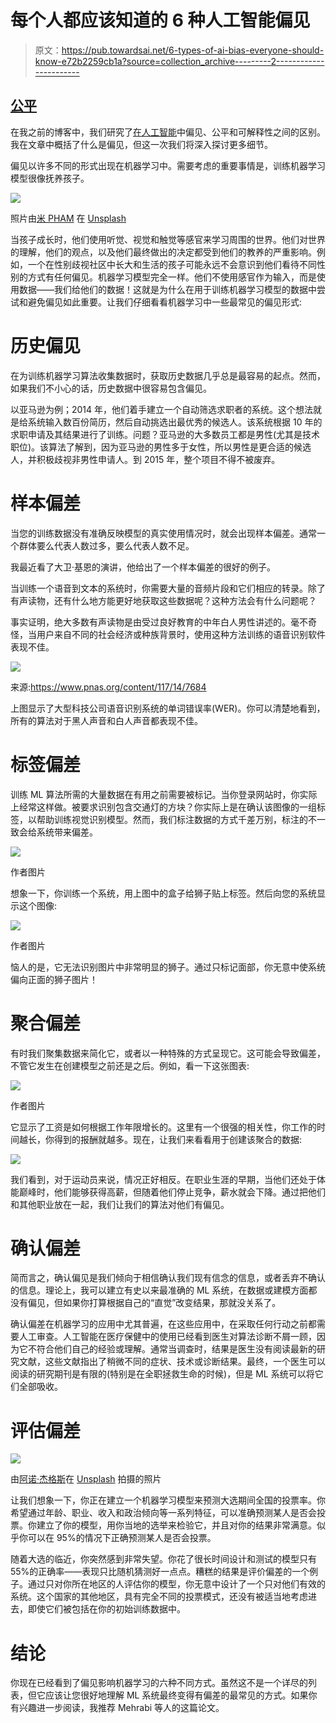 # 每个人都应该知道的 6 种人工智能偏见

> 原文：<https://pub.towardsai.net/6-types-of-ai-bias-everyone-should-know-e72b2259cb1a?source=collection_archive---------2----------------------->

## [公平](https://towardsai.net/p/category/artificial-intelligence/fairness)

在我之前的博客中，我们研究了[在人工智能](/bias-vs-fairness-vs-explainability-in-ai-5e0f37ffb22)中偏见、公平和可解释性之间的区别。我在文章中概括了什么是偏见，但这一次我们将深入探讨更多细节。

偏见以许多不同的形式出现在机器学习中。需要考虑的重要事情是，训练机器学习模型很像抚养孩子。

![](img/dbb6b384ba8f36333488eef12bcd8f53.png)

照片由[米 PHAM](https://unsplash.com/@phammi?utm_source=medium&utm_medium=referral) 在 [Unsplash](https://unsplash.com?utm_source=medium&utm_medium=referral)

当孩子成长时，他们使用听觉、视觉和触觉等感官来学习周围的世界。他们对世界的理解，他们的观点，以及他们最终做出的决定都受到他们的教养的严重影响。例如，一个在性别歧视社区中长大和生活的孩子可能永远不会意识到他们看待不同性别的方式有任何偏见。机器学习模型完全一样。他们不使用感官作为输入，而是使用数据——我们给他们的数据！这就是为什么在用于训练机器学习模型的数据中尝试和避免偏见如此重要。让我们仔细看看机器学习中一些最常见的偏见形式:

# **历史偏见**

在为训练机器学习算法收集数据时，获取历史数据几乎总是最容易的起点。然而，如果我们不小心的话，历史数据中很容易包含偏见。

以亚马逊为例；2014 年，他们着手建立一个自动筛选求职者的系统。这个想法就是给系统输入数百份简历，然后自动挑选出最优秀的候选人。该系统根据 10 年的求职申请及其结果进行了训练。问题？亚马逊的大多数员工都是男性(尤其是技术职位)。该算法了解到，因为亚马逊的男性多于女性，所以男性是更合适的候选人，并积极歧视非男性申请人。到 2015 年，整个项目不得不被废弃。

# **样本偏差**

当您的训练数据没有准确反映模型的真实使用情况时，就会出现样本偏差。通常一个群体要么代表人数过多，要么代表人数不足。

我最近看了大卫·基恩的演讲，他给出了一个样本偏差的很好的例子。

当训练一个语音到文本的系统时，你需要大量的音频片段和它们相应的转录。除了有声读物，还有什么地方能更好地获取这些数据呢？这种方法会有什么问题呢？

事实证明，绝大多数有声读物是由受过良好教育的中年白人男性讲述的。毫不奇怪，当用户来自不同的社会经济或种族背景时，使用这种方法训练的语音识别软件表现不佳。

![](img/0f25e8c1b91778b7c2fcb1c70c5acced.png)

来源:https://www.pnas.org/content/117/14/7684

上图显示了大型科技公司语音识别系统的单词错误率(WER)。你可以清楚地看到，所有的算法对于黑人声音和白人声音都表现不佳。

# **标签偏差**

训练 ML 算法所需的大量数据在有用之前需要被标记。当你登录网站时，你实际上经常这样做。被要求识别包含交通灯的方块？你实际上是在确认该图像的一组标签，以帮助训练视觉识别模型。然而，我们标注数据的方式千差万别，标注的不一致会给系统带来偏差。

![](img/fe47636db96b406cc51059a3e1c365e7.png)

作者图片

想象一下，你训练一个系统，用上图中的盒子给狮子贴上标签。然后向您的系统显示这个图像:

![](img/5851b088ce361c5edc286afe9c497403.png)

作者图片

恼人的是，它无法识别图片中非常明显的狮子。通过只标记面部，你无意中使系统偏向正面的狮子图片！

# **聚合偏差**

有时我们聚集数据来简化它，或者以一种特殊的方式呈现它。这可能会导致偏差，不管它发生在创建模型之前还是之后。例如，看一下这张图表:

![](img/3a11bdbd96e0032c0ac746cee496063c.png)

作者图片

它显示了工资是如何根据工作年限增长的。这里有一个很强的相关性，你工作的时间越长，你得到的报酬就越多。现在，让我们来看看用于创建该聚合的数据:

![](img/620f5d6c7fac5b0c3a750cf98d213d43.png)

我们看到，对于运动员来说，情况正好相反。在职业生涯的早期，当他们还处于体能巅峰时，他们能够获得高薪，但随着他们停止竞争，薪水就会下降。通过把他们和其他职业放在一起，我们让我们的算法对他们有偏见。

# **确认偏差**

简而言之，确认偏见是我们倾向于相信确认我们现有信念的信息，或者丢弃不确认的信息。理论上，我可以建立有史以来最准确的 ML 系统，在数据或建模方面都没有偏见，但如果你打算根据自己的“直觉”改变结果，那就没关系了。

确认偏差在机器学习的应用中尤其普遍，在这些应用中，在采取任何行动之前都需要人工审查。人工智能在医疗保健中的使用已经看到医生对算法诊断不屑一顾，因为它不符合他们自己的经验或理解。通常当调查时，结果是医生没有阅读最新的研究文献，这些文献指出了稍微不同的症状、技术或诊断结果。最终，一个医生可以阅读的研究期刊是有限的(特别是在全职拯救生命的时候)，但是 ML 系统可以将它们全部吸收。

# **评估偏差**

![](img/0f9d4b98d1b101f44abeb618ee20de50.png)

由[阿诺·杰格斯](https://unsplash.com/@ajaegers?utm_source=medium&utm_medium=referral)在 [Unsplash](https://unsplash.com?utm_source=medium&utm_medium=referral) 拍摄的照片

让我们想象一下，你正在建立一个机器学习模型来预测大选期间全国的投票率。你希望通过年龄、职业、收入和政治倾向等一系列特征，可以准确预测某人是否会投票。你建立了你的模型，用你当地的选举来检验它，并且对你的结果非常满意。似乎你可以在 95%的情况下正确预测某人是否会投票。

随着大选的临近，你突然感到非常失望。你花了很长时间设计和测试的模型只有 55%的正确率——表现只比随机猜测好一点点。糟糕的结果是评价偏差的一个例子。通过只对你所在地区的人评估你的模型，你无意中设计了一个只对他们有效的系统。这个国家的其他地区，具有完全不同的投票模式，还没有被适当地考虑进去，即使它们被包括在你的初始训练数据中。

# **结论**

你现在已经看到了偏见影响机器学习的六种不同方式。虽然这不是一个详尽的列表，但它应该让您很好地理解 ML 系统最终变得有偏差的最常见的方式。如果你有兴趣进一步阅读，我推荐 Mehrabi 等人的这篇论文。